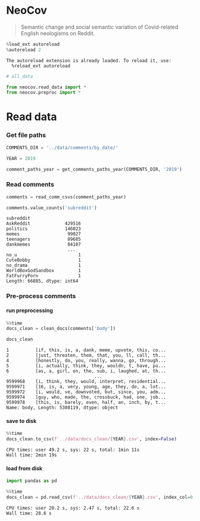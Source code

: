 # NeoCov
> Semantic change and social semantic variation of Covid-related English neologisms on Reddit.


```python
%load_ext autoreload
%autoreload 2
```

    The autoreload extension is already loaded. To reload it, use:
      %reload_ext autoreload


```python
# all_data
```

```python
from neocov.read_data import *
from neocov.preproc import *
```

# Read data

### Get file paths

```python
COMMENTS_DIR = '../data/comments/by_date/'
```

```python
YEAR = 2019
```

```python
comment_paths_year = get_comments_paths_year(COMMENTS_DIR, '2019')
```

### Read comments

```python
comments = read_comm_csvs(comment_paths_year)
```

```python
comments.value_counts('subreddit')
```




    subreddit
    AskReddit             429516
    politics              146023
    memes                  99027
    teenagers              89685
    dankmemes              84107
                           ...  
    no_u                       1
    CuteBobby                  1
    no_drama                   1
    WorldBoxGodSandbox         1
    FatFurryPorn               1
    Length: 66885, dtype: int64



### Pre-process comments

#### run preprocessing

```python
%%time
docs_clean = clean_docs(comments['body'])
```

```python
docs_clean
```




    1          [if, this, is, a, dank, meme, upvote, this, co...
    2          [just, threaten, them, that, you, ll, call, th...
    4          [honestly, do, you, really, wanna, go, through...
    5          [i, actually, think, they, wouldn, t, have, pu...
    6          [as, a, girl, on, the, sub, i, laughed, at, th...
                                     ...                        
    9599968    [i, think, they, would, interpret, residential...
    9599971    [16, is, a, very, young, age, they, do, a, lot...
    9599972    [i, would, ve, downvoted, but, since, you, adm...
    9599974    [guy, who, made, the, crossbuck, had, one, job...
    9599978    [this, is, barely, even, half, an, inch, by, t...
    Name: body, Length: 5308119, dtype: object



#### save to disk

```python
%%time
docs_clean.to_csv(f'../data/docs_clean/{YEAR}.csv', index=False)
```

    CPU times: user 49.2 s, sys: 22 s, total: 1min 11s
    Wall time: 2min 19s


#### load from disk

```python
import pandas as pd
```

```python
%%time
docs_clean = pd.read_csv(f'../data/docs_clean/{YEAR}.csv', index_col=0, header=None)
```

    CPU times: user 20.2 s, sys: 2.47 s, total: 22.6 s
    Wall time: 28.6 s

